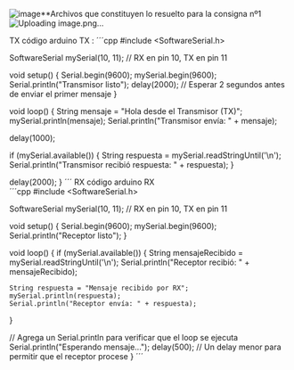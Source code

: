 ![image](https://github.com/user-attachments/assets/89e84d76-4a2f-4848-96d8-e6211ea4b608)**Archivos que constituyen lo resuelto para la consigna nº1  
![Uploading image.png…]()






TX código arduino TX :
´´´cpp
 #include <SoftwareSerial.h>

SoftwareSerial mySerial(10, 11); // RX en pin 10, TX en pin 11

void setup() {
  Serial.begin(9600);
  mySerial.begin(9600);
  Serial.println("Transmisor listo");
  delay(2000);  // Esperar 2 segundos antes de enviar el primer mensaje
}


void loop() {
  String mensaje = "Hola desde el Transmisor (TX)";
  mySerial.println(mensaje);
  Serial.println("Transmisor envía: " + mensaje);

  delay(1000);

  if (mySerial.available()) {
    String respuesta = mySerial.readStringUntil('\n');
    Serial.println("Transmisor recibió respuesta: " + respuesta);
  }

  delay(2000);
} 
´´´
RX código arduino RX  
´´´cpp
#include <SoftwareSerial.h>

SoftwareSerial mySerial(10, 11); // RX en pin 10, TX en pin 11

void setup() {
  Serial.begin(9600);
  mySerial.begin(9600);
  Serial.println("Receptor listo");
}

void loop() {
  if (mySerial.available()) {
    String mensajeRecibido = mySerial.readStringUntil('\n');
    Serial.println("Receptor recibió: " + mensajeRecibido);

    String respuesta = "Mensaje recibido por RX";
    mySerial.println(respuesta);
    Serial.println("Receptor envía: " + respuesta);
  }
 
  // Agrega un Serial.println para verificar que el loop se ejecuta
  Serial.println("Esperando mensaje...");
  delay(500); // Un delay menor para permitir que el receptor procese
}
´´´
